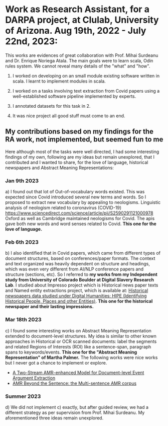 # Work as Research Assistant, for a DARPA project, at Clulab, University of Arizona. Aug 19th, 2022 - July 22nd, 2023:

This works are evidences of great collaboration with Prof. Mihai Surdeanu and Dr. Enrique Noriega Atala. 
The main goals were to learn scala, Odin rules system. We cannot reveal many details of the "what" and "how".

1. I worked on developing on an small module existing software written in scala. I learnt to implement modules in scala.

2. I worked on a tasks involving text extraction from Covid papers using a well-established software pipeline implemented by experts. 

3. I annotated datasets for this task in 2.
   
5. It was nice project all good stuff must come to an end.

## My contributions based on my findings for the RA work, not implemented, but seemed fun to me

Here although most of the tasks were well directed, I had some interesting findings of my own, following are my ideas but remain unexplored, that I contributed and I wanted to share, for the love of language, historical newspapers and Abstract Meaning Representations:

### Jan 9th 2023

  a) I found out that lot of Out-of-vocabulary words existed. This was expected since Covid introduced several new terms and words. So I proposed to extract new vocabulary by appealing to neologisms. Linguistic analysis of neologism related to coronavirus (COVID-19) https://www.sciencedirect.com/science/article/pii/S2590291121000978  Oxford as well as Cambridge maintained neologisms for Covid. The apis gave both new words and word senses related to Covid.
  **This one for the love of language.**

### Feb 6th 2023

  b) I also identified that in Covid papers, which came from different types of document structures, based on conferences/paper formats. The context and text organized was heavily dependent on structure and headings, which was even very different from AI/NLP conference papers and structure (sections, etc). So I referred to **my works from my Independent study from University of Colorado Boulder at Digital Slavery Research Lab**. I studied about Impresso project which is Historical news paper texts and Named entity extractions project, which is available at: <a href="https://github.com/sushmaakoju/named-entity-text-extraction-ocr-slave-trade-volumes/blob/main/README.md#historical-newspapers-data-studied-under-digital-humanities-hipe-identifying-historical-people-places-and-other-entities">Historical newspapers data studied under Digital Humanities: HIPE (Identifying Historical People, Places and other Entities)</a>.
  **This one for the historical newspaper and their lasting impressions.**

### Mar 18th 2023

  c) I found some interesting works on Abstract Meaning Representation extended to document-level structures. 
  My idea is similar to other known approaches in Historical or OCR scanned documents: 
  label the segments and related Regions of Interests (ROI) like a sentence-span, paragraph spans to keywords/events. 
  **This one for the "Abstract Meaning Representation" of Martha Palmer.**
  The following works were nice works but I never got a chance to implement or explore.
  
  - <a href="https://arxiv.org/pdf/2205.00241.pdf">A Two-Stream AMR-enhanced Model for Document-level Event Argument Extraction<a>
  - <a href="https://aclanthology.org/C18-1313.pdf">AMR Beyond the Sentence: the Multi-sentence AMR corpus</a>

### Summer 2023

  d) We did not implement c) exactly, but after guided review, we had a different strategy as per supervision from Prof. Mihai Surdeanu. My aforementioned three ideas remain unexplored.
